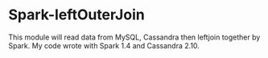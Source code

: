 # Spark-leftOuterJoin
This module will read data from MySQL, Cassandra then leftjoin together by Spark.
My code wrote with Spark 1.4 and Cassandra 2.10.
